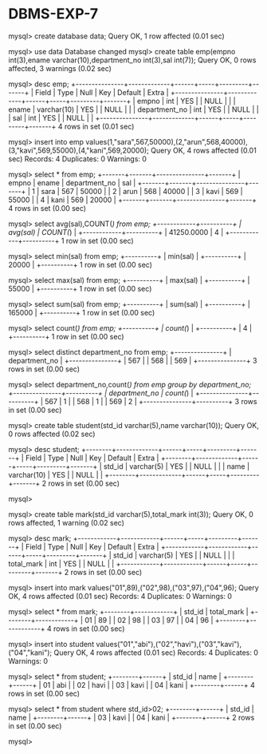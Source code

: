 # DBMS-EXP-7
mysql> create database data;
Query OK, 1 row affected (0.01 sec)

mysql> use data
Database changed
mysql> create table emp(empno int(3),ename varchar(10),department_no int(3),sal int(7));
Query OK, 0 rows affected, 3 warnings (0.02 sec)

mysql> desc emp;
+---------------+-------------+------+-----+---------+-------+
| Field         | Type        | Null | Key | Default | Extra |
+---------------+-------------+------+-----+---------+-------+
| empno         | int         | YES  |     | NULL    |       |
| ename         | varchar(10) | YES  |     | NULL    |       |
| department_no | int         | YES  |     | NULL    |       |
| sal           | int         | YES  |     | NULL    |       |
+---------------+-------------+------+-----+---------+-------+
4 rows in set (0.01 sec)

mysql> insert into emp values(1,"sara",567,50000),(2,"arun",568,40000),(3,"kavi",569,55000),(4,"kani",569,20000);
Query OK, 4 rows affected (0.01 sec)
Records: 4  Duplicates: 0  Warnings: 0

mysql> select * from emp;
+-------+-------+---------------+-------+
| empno | ename | department_no | sal   |
+-------+-------+---------------+-------+
|     1 | sara  |           567 | 50000 |
|     2 | arun  |           568 | 40000 |
|     3 | kavi  |           569 | 55000 |
|     4 | kani  |           569 | 20000 |
+-------+-------+---------------+-------+
4 rows in set (0.00 sec)

mysql> select avg(sal),COUNT(*) from emp;
+------------+----------+
| avg(sal)   | COUNT(*) |
+------------+----------+
| 41250.0000 |        4 |
+------------+----------+
1 row in set (0.00 sec)

mysql> select min(sal) from emp;
+----------+
| min(sal) |
+----------+
|    20000 |
+----------+
1 row in set (0.00 sec)

mysql> select max(sal) from emp;
+----------+
| max(sal) |
+----------+
|    55000 |
+----------+
1 row in set (0.00 sec)

mysql> select sum(sal) from emp;
+----------+
| sum(sal) |
+----------+
|   165000 |
+----------+
1 row in set (0.00 sec)

mysql> select count(*) from emp;
+----------+
| count(*) |
+----------+
|        4 |
+----------+
1 row in set (0.00 sec)

mysql> select distinct department_no from emp;
+---------------+
| department_no |
+---------------+
|           567 |
|           568 |
|           569 |
+---------------+
3 rows in set (0.00 sec)

mysql> select department_no,count(*) from emp group by department_no;
+---------------+----------+
| department_no | count(*) |
+---------------+----------+
|           567 |        1 |
|           568 |        1 |
|           569 |        2 |
+---------------+----------+
3 rows in set (0.00 sec)

mysql> create table student(std_id varchar(5),name varchar(10));
Query OK, 0 rows affected (0.02 sec)

mysql> desc student;
+--------+-------------+------+-----+---------+-------+
| Field  | Type        | Null | Key | Default | Extra |
+--------+-------------+------+-----+---------+-------+
| std_id | varchar(5)  | YES  |     | NULL    |       |
| name   | varchar(10) | YES  |     | NULL    |       |
+--------+-------------+------+-----+---------+-------+
2 rows in set (0.00 sec)

mysql>

mysql> create table mark(std_id varchar(5),total_mark int(3));
Query OK, 0 rows affected, 1 warning (0.02 sec)

mysql> desc mark;
+------------+------------+------+-----+---------+-------+
| Field      | Type       | Null | Key | Default | Extra |
+------------+------------+------+-----+---------+-------+
| std_id     | varchar(5) | YES  |     | NULL    |       |
| total_mark | int        | YES  |     | NULL    |       |
+------------+------------+------+-----+---------+-------+
2 rows in set (0.00 sec)

mysql> insert into mark values("01",89),("02",98),("03",97),("04",96);
Query OK, 4 rows affected (0.01 sec)
Records: 4  Duplicates: 0  Warnings: 0

mysql> select * from mark;
+--------+------------+
| std_id | total_mark |
+--------+------------+
| 01     |         89 |
| 02     |         98 |
| 03     |         97 |
| 04     |         96 |
+--------+------------+
4 rows in set (0.00 sec)

mysql> insert into student values("01","abi"),("02","havi"),("03","kavi"),("04","kani");
Query OK, 4 rows affected (0.01 sec)
Records: 4  Duplicates: 0  Warnings: 0

mysql> select * from student;
+--------+------+
| std_id | name |
+--------+------+
| 01     | abi  |
| 02     | havi |
| 03     | kavi |
| 04     | kani |
+--------+------+
4 rows in set (0.00 sec)

mysql> select * from student where std_id>02;
+--------+------+
| std_id | name |
+--------+------+
| 03     | kavi |
| 04     | kani |
+--------+------+
2 rows in set (0.00 sec)

mysql>
